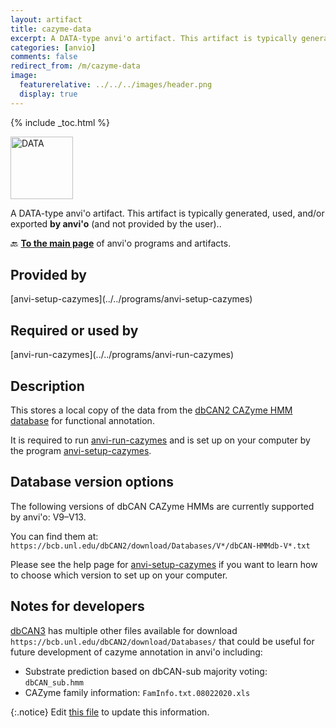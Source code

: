 ```yaml
---
layout: artifact
title: cazyme-data
excerpt: A DATA-type anvi'o artifact. This artifact is typically generated, used, and/or exported by anvi'o (and not provided by the user)..
categories: [anvio]
comments: false
redirect_from: /m/cazyme-data
image:
  featurerelative: ../../../images/header.png
  display: true
---
```



{% include _toc.html %}


<img src="../../images/icons/DATA.png" alt="DATA" style="width:100px; border:none" />

A DATA-type anvi'o artifact. This artifact is typically generated, used, and/or exported **by anvi'o** (and not provided by the user)..

🔙 **[To the main page](../../)** of anvi'o programs and artifacts.

## Provided by


<p style="text-align: left" markdown="1"><span class="artifact-p">[anvi-setup-cazymes](../../programs/anvi-setup-cazymes)</span></p>


## Required or used by


<p style="text-align: left" markdown="1"><span class="artifact-r">[anvi-run-cazymes](../../programs/anvi-run-cazymes)</span></p>


## Description

This stores a local copy of the data from the [dbCAN2 CAZyme HMM database](https://bcb.unl.edu/dbCAN2/download/Databases/) for functional annotation.

It is required to run <span class="artifact-p">[anvi-run-cazymes](/help/main/programs/anvi-run-cazymes)</span> and is set up on your computer by the program <span class="artifact-p">[anvi-setup-cazymes](/help/main/programs/anvi-setup-cazymes)</span>. 

## Database version options

The following versions of dbCAN CAZyme HMMs are currently supported by anvi'o: V9–V13.

You can find them at: `https://bcb.unl.edu/dbCAN2/download/Databases/V*/dbCAN-HMMdb-V*.txt`

Please see the help page for <span class="artifact-p">[anvi-setup-cazymes](/help/main/programs/anvi-setup-cazymes)</span> if you want to learn how to choose which version to set up on your computer.

## Notes for developers

[dbCAN3](https://bcb.unl.edu/dbCAN2/) has multiple other files available for download `https://bcb.unl.edu/dbCAN2/download/Databases/` that could be useful for future development of cazyme annotation in anvi'o including: 
- Substrate prediction based on dbCAN-sub majority voting: `dbCAN_sub.hmm`
- CAZyme family information: `FamInfo.txt.08022020.xls`

{:.notice}
Edit [this file](https://github.com/merenlab/anvio/tree/master/anvio/docs/artifacts/cazyme-data.md) to update this information.

